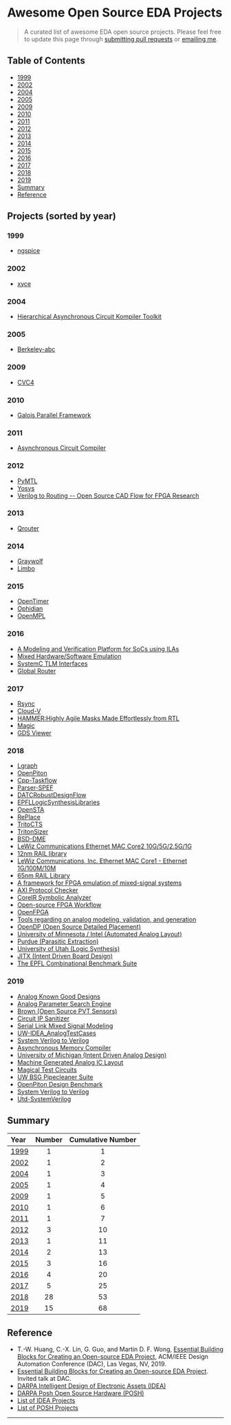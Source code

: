 # Awesome Open Source EDA Projects
> A curated list of awesome EDA open source projects. 
Please feel free to update this page through [submitting pull requests][GitHub pull requests] or [emailing me][email me].

## Table of Contents
* [1999](#1999) 
* [2002](#2002) 
* [2004](#2004) 
* [2005](#2005) 
* [2009](#2009) 
* [2010](#2010) 
* [2011](#2011) 
* [2012](#2012) 
* [2013](#2013) 
* [2014](#2014) 
* [2015](#2015) 
* [2016](#2016) 
* [2017](#2017) 
* [2018](#2018) 
* [2019](#2019) 
* [Summary](#summary) 
* [Reference](#reference)


## Projects (sorted by year)

### 1999
* [ngspice](https://github.com/imr/ngspice)

### 2002
* [xyce](https://xyce.sandia.gov/)

### 2004
* [Hierarchical Asynchronous Circuit Kompiler Toolkit](https://github.com/fangism/hackt)

### 2005
* [Berkeley-abc](https://github.com/berkeley-abc/abc)

### 2009
* [CVC4](https://github.com/CVC4/CVC4)

### 2010
* [Galois Parallel Framework](https://github.com/IntelligentSoftwareSystems/Galois)

### 2011
* [Asynchronous Circuit Compiler](https://github.com/asyncvlsi/act)

### 2012
* [PyMTL](https://github.com/cornell-brg/pymtl)
* [Yosys](https://github.com/YosysHQ/yosys2012)
* [Verilog to Routing -- Open Source CAD Flow for FPGA Research](https://github.com/verilog-to-routing/vtr-verilog-to-routing)

### 2013
* [Qrouter](http://opencircuitdesign.com/qrouter/2013)

### 2014
* [Graywolf](https://github.com/rubund/graywolf2014)
* [Limbo](https://github.com/limbo018/Limbo)

### 2015
* [OpenTimer](https://github.com/OpenTimer/OpenTimer)
* [Ophidian](https://gitlab.com/eclufsc/ophidian)
* [OpenMPL](https://github.com/limbo018/OpenMPL)
 

### 2016
* [A Modeling and Verification Platform for SoCs using ILAs](https://github.com/Bo-Yuan-Huang/ILAng)
* [Mixed Hardware/Software Emulation](https://github.com/Xilinx/systemctlm-cosim-demo)
* [SystemC TLM Interfaces](https://github.com/Xilinx/libsystemctlm-soc)
* [Global Router](https://github.com/krzhu/BoxRouter)

### 2017
* [Rsync](https://github.com/RsynTeam/rsyn-x)
* [Cloud-V](https://github.com/Cloud-V)
* [HAMMER:Highly Agile Masks Made Effortlessly from RTL](https://github.com/ucb-bar/hammer)
* [Magic](https://github.com/libresilicon/magic-8.22017)
* [GDS Viewer](https://github.com/KLayout/klayout)


### 2018
* [Lgraph](https://github.com/masc-ucsc/lgraph)
* [OpenPiton](https://github.com/PrincetonUniversity/openpiton)
* [Cpp-Taskflow](https://github.com/cpp-taskflow/cpp-taskflow)
* [Parser-SPEF](https://github.com/OpenTimer/Parser-SPEF)
* [DATCRobustDesignFlow](https://github.com/jinwookjungs/datc_robust_design_flow)
* [EPFLLogicSynthesisLibraries](https://github.com/lsils/lstools-showcase?)
* [OpenSTA](https://github.com/abk-openroad/OpenSTA)
* [RePlace](https://github.com/abk-openroad/RePlAce)
* [TritoCTS](https://github.com/abk-openroad/TritonCTS)
* [TritonSizer](https://github.com/abk-openroad/TritonSizer)
* [BSD-DME](https://github.com/abk-openroad/BST-DME	)
* [LeWiz Communications Ethernet MAC Core2 10G/5G/2.5G/1G](https://github.com/lewiz-support/LMAC_CORE2)
* [12nm RAIL library](https://github.com/rail-posh/rail12)
* [LeWiz Communications, Inc. Ethernet MAC Core1 - Ethernet 1G/100M/10M](https://github.com/lewiz-support/LMAC_CORE1)
* [65nm RAIL Library](https://github.com/rail-posh/rail65)
* [A framework for FPGA emulation of mixed-signal systems](https://github.com/sgherbst/anasymod)
* [AXI Protocol Checker](https://github.com/upscale-project/case-studies/tree/master/axi)
* [CoreIR Symbolic Analyzer](https://github.com/cristian-mattarei/CoSA)
* [Open-source FPGA Workflow](https://github.com/PrincetonUniversity/prga)
* [OpenFPGA](https://github.com/LNIS-Projects/OpenFPGA)
* [Tools regarding on analog modeling, validation, and generation](https://github.com/StanfordVLSI/DaVE)
* [OpenDP (Open Source Detailed Placement)](https://github.com/sanggido/OpenDP)
* [University of Minnesota / Intel (Automated Analog Layout)](https://github.com/ALIGN-analoglayout/ALIGN-public)
* [Purdue (Parasitic Extraction)](https://github.com/purdue-onchip/gds2Para)
* [University of Utah (Logic Synthesis)](https://github.com/LNIS-Projects/LSOracle)
* [JITX (Intent Driven Board Design)](https://github.com/JITx-Inc/darpa-idea)
* [The EPFL Combinational Benchmark Suite](https://github.com/lsils/benchmarks)


### 2019
* [Analog Known Good Designs](https://github.com/USCPOSH/AMS_KGD)
* [Analog Parameter Search Engine](https://github.com/USCPOSH/AMPSE)
* [Brown (Open Source PVT Sensors)](https://github.com/scale-lab/PVTsensors)
* [Circuit IP Sanitizer](https://github.com/USCPOSH/Sanitizer)
* [Serial Link Mixed Signal Modeling](https://github.com/upscale-project/hslink_phy)
* [UW-IDEA_AnalogTestCases](https://github.com/uwidea/UW-IDEA_AnalogTestCases)
* [System Verilog to Verilog](https://github.com/umich-cadre/sv2v)
* [Asynchronous Memory Compiler](https://github.com/asyncvlsi/AMC)
* [University of Michigan (Intent Driven Analog Design)](https://github.com/idea-fasoc/datasheet-scrubber)
* [Machine Generated Analog IC Layout](https://github.com/magical-eda/MAGICAL)
* [Magical Test Circuits](https://github.com/magical-eda/MAGICAL-CIRCUITS)
* [UW BSG Pipecleaner Suite](https://github.com/bespoke-silicon-group/bsg_pipeclean_suite)
* [OpenPiton Design Benchmark](https://github.com/PrincetonUniversity/OPDB)
* [System Verilog to Verilog](https://github.com/bespoke-silicon-group/bsg_sv2v)
* [Utd-SystemVerilog](https://github.com/billswartz7/utd-SystemVerilog)


## Summary

| Year | Number | Cumulative Number |
| :--- |  :---:  | :---: |
| [1999](#1999) | 1  | 1 |    
| [2002](#2002) | 1  | 2 | 
| [2004](#2004) | 1  | 3 | 
| [2005](#2005) | 1  | 4 | 
| [2009](#2009) | 1  | 5 | 
| [2010](#2010) | 1  | 6 | 
| [2011](#2011) | 1  | 7 | 
| [2012](#2012) | 3  | 10 | 
| [2013](#2013) | 1  | 11 | 
| [2014](#2014) | 2  | 13 | 
| [2015](#2015) | 3  | 16 | 
| [2016](#2016) | 4  | 20 | 
| [2017](#2017) | 5  | 25 | 
| [2018](#2018) | 28  | 53 | 
| [2019](#2019) | 15  | 68 | 


## Reference
* T.-W. Huang, C.-X. Lin, G. Guo, and Martin D. F. Wong, [Essential Building Blocks for Creating an Open-source EDA Project][DAC19 paper], ACM/IEEE Design Automation Conference (DAC), Las Vegas, NV, 2019.
* [Essential Building Blocks for Creating an Open-source EDA Project][DAC19 slides]. Invited talk at DAC.
* [DARPA Intelligent Design of Electronic Assets (IDEA)][DARPA IDEA] 
* [DARPA Posh Open Source Hardware (POSH)][DARPA POSH]
* [List of IDEA Projects][DARPA IDEA GitHub] 
* [List of POSH Projects][DARPA POSH GitHub]


* * *

[GitHub pull requests]:  https://github.com/clin99/awesome-eda/pulls
[email me]:              mailto:twh760812@gmail.com 
[DAC19 slides]:          https://tsung-wei-huang.github.io/talk/dac19-invited.pdf 
[DAC19 paper]:           https://tsung-wei-huang.github.io/papers/dac19-invited.pdf
[DARPA IDEA]:            https://www.darpa.mil/program/intelligent-design-of-electronic-assets  
[DARPA POSH]:            https://www.darpa.mil/program/posh-open-source-hardware
[DARPA IDEA GitHub]:     https://github.com/aolofsson/IDEA 
[DARPA POSH GitHub]:     https://github.com/aolofsson/POSH


